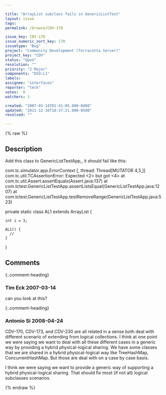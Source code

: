 ```yaml
---

title: "ArrayList subclass fails in GenericListTest"
layout: issue
tags: 
permalink: /browse/CDV-170

issue_key: CDV-170
issue_numeric_sort_key: 170
issuetype: "Bug"
project: "Community Development (Terracotta Server)"
project_key: "CDV"
status: "Open"
resolution: ""
priority: "2 Major"
components: "DSO:L1"
labels: 
assignee: "interfaces"
reporter: "teck"
votes:  0
watchers: 1

created: "2007-03-14T01:41:05.000-0400"
updated: "2011-12-16T18:37:21.000-0500"
resolved: ""

---
```




{% raw %}



## Description

<div markdown="1" class="description">

Add this class to GenericListTestApp,, it should fail like this:

com.tc.simulator.app.ErrorContext [, thread: Thread[MUTATOR 4,5,]]
com.tc.util.TCAssertionError: Expected <2> but got <4>
	at com.tc.util.Assert.assertEquals(Assert.java:137)
	at com.tctest.GenericListTestApp.assertListsEqual(GenericListTestApp.java:1207)
	at com.tctest.GenericListTestApp.testRemoveRange(GenericListTestApp.java:523)

private static class AL1 extends ArrayList {

    int i = 3;

    AL1() {
      //
    }
  }

</div>

## Comments


{:.comment-heading}
### **Tim Eck** <span class="date">2007-03-14</span>

<div markdown="1" class="comment">

can you look at this?

</div>


{:.comment-heading}
### **Antonio Si** <span class="date">2008-04-24</span>

<div markdown="1" class="comment">

CDV-170, CDV-173, and CDV-230 are all related in a sense both deal with different scenario of extending from logical collections. I think at one point we were saying we want to deal with all these different cases in a generic way by providing a hybrid physical-logical sharing. We have some classes that we are shared in a hybrid physical-logical way like TreeHashMap, ConcurrentHashMap. But those are deal with on a case by case basis.

I think we were saying we want to provide a generic way of supporting a hybrid physical-logical sharing. That should fix most (if not all)  logical subclasses scenarios.

</div>



{% endraw %}
